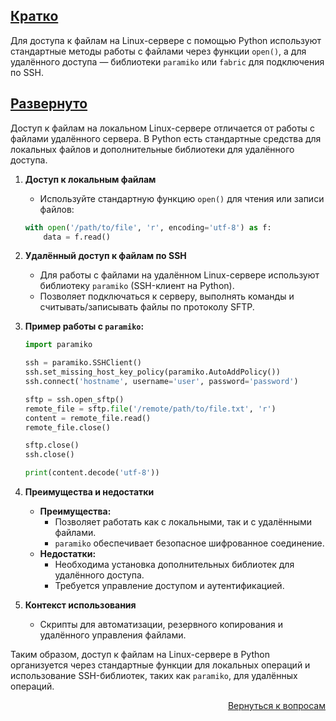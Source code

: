 ## <u>Кратко</u>

Для доступа к файлам на Linux-сервере с помощью Python используют стандартные методы работы с файлами через функции
`open()`, а для удалённого доступа — библиотеки `paramiko` или `fabric` для подключения по SSH.

## <u>Развернуто</u>

Доступ к файлам на локальном Linux-сервере отличается от работы с файлами удалённого сервера. В Python есть стандартные
средства для локальных файлов и дополнительные библиотеки для удалённого доступа.

1. **Доступ к локальным файлам**
    - Используйте стандартную функцию `open()` для чтения или записи файлов:
    ```python
    with open('/path/to/file', 'r', encoding='utf-8') as f:
        data = f.read()
    ```

2. **Удалённый доступ к файлам по SSH**
    - Для работы с файлами на удалённом Linux-сервере используют библиотеку `paramiko` (SSH-клиент на Python).
    - Позволяет подключаться к серверу, выполнять команды и считывать/записывать файлы по протоколу SFTP.

3. **Пример работы с `paramiko`:**
    ```python
    import paramiko
 
    ssh = paramiko.SSHClient()
    ssh.set_missing_host_key_policy(paramiko.AutoAddPolicy())
    ssh.connect('hostname', username='user', password='password')
 
    sftp = ssh.open_sftp()
    remote_file = sftp.file('/remote/path/to/file.txt', 'r')
    content = remote_file.read()
    remote_file.close()
 
    sftp.close()
    ssh.close()
 
    print(content.decode('utf-8'))
    ```

4. **Преимущества и недостатки**
    - **Преимущества:**
        - Позволяет работать как с локальными, так и с удалёнными файлами.
        - `paramiko` обеспечивает безопасное шифрованное соединение.
    - **Недостатки:**
        - Необходима установка дополнительных библиотек для удалённого доступа.
        - Требуется управление доступом и аутентификацией.

5. **Контекст использования**
    - Скрипты для автоматизации, резервного копирования и удалённого управления файлами.

Таким образом, доступ к файлам на Linux-сервере в Python организуется через стандартные функции для локальных операций и
использование SSH-библиотек, таких как `paramiko`, для удалённых операций.

<div align="right">

[Вернуться к вопросам](../Вопросы.md)

</div>
